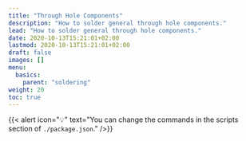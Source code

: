 ```yaml
---
title: "Through Hole Components"
description: "How to solder general through hole components."
lead: "How to solder general through hole components."
date: 2020-10-13T15:21:01+02:00
lastmod: 2020-10-13T15:21:01+02:00
draft: false
images: []
menu:
  basics:
    parent: "soldering"
weight: 20
toc: true
---
```


{{< alert icon="💡" text="You can change the commands in the scripts section of `./package.json`." />}}